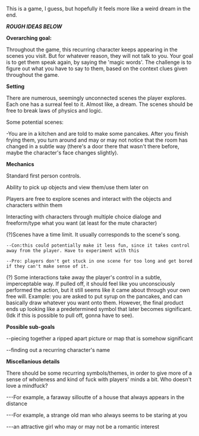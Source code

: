 This is a game, I guess, but hopefully it feels more like a weird dream in the end.

***ROUGH IDEAS BELOW***

**Overarching goal:**

Throughout the game, this recurring character keeps appearing in the scenes you visit. But for whatever reason, they will not talk to you.
Your goal is to get them speak again, by saying the 'magic words'. The challenge is to figure out what you have to say to them, based on the context clues given throughout the game.

**Setting**

There are numerous, seemingly unconnected scenes the player explores. Each one has a surreal feel to it. Almost like, a dream. The scenes should be free to break laws of physics and logic.

Some potential scenes:

-You are in a kitchen and are told to make some pancakes. After you finish frying them, you turn around and may or may not notice that the room has changed in a subtle way (there's a door there that wasn't there before, maybe the character's face changes slightly).

**Mechanics**

Standard first person controls.

Ability to pick up objects and view them/use them later on

Players are free to explore scenes and interact with the objects and characters within them

Interacting with characters through multiple choice dialoge and freeform/type what you want (at least for the mute character)

(?)Scenes have a time limit. It usually corresponds to the scene's song. 

	--Con:this could potentially make it less fun, since it takes control away from the player. Have to experiment with this
	
	--Pro: players don't get stuck in one scene for too long and get bored if they can't make sense of it.
	
(?) Some interactions take away the player's control in a subtle, imperceptable way. If pulled off, it should feel like you unconsciously performed the action, but it still seems like it came about through your own free will. Example: you are asked to put syrup on the pancakes, and can basically draw whatever you want onto them. However, the final product ends up looking like a predetermined symbol that later becomes significant. (Idk if this is possible to pull off, gonna have to see).



**Possible sub-goals**

--piecing together a ripped apart picture or map that is somehow significant

--finding out a recurring character's name


**Miscellanious details**

There should be some recurring symbols/themes, in order to give more of a sense of wholeness and kind of fuck with players' minds a bit. Who doesn't love a mindfuck?

---For example, a faraway silloutte of a house that always appears in the distance

---For example, a strange old man who always seems to be staring at you

---an attractive girl who may or may not be a romantic interest